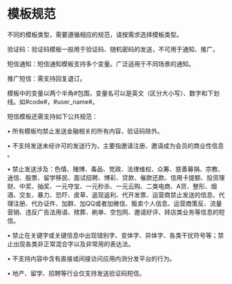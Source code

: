 # 模板规范

不同的模板类型，需要遵循相应的规范，请按需求选择模板类型。

验证码：验证码模板一般用于验证码、随机密码的发送，不可用于通知、推广。

短信通知：短信通知模板支持多个变量。广泛适用于不同场景的通知。

推广短信：需支持回复退订。

模板中的变量以两个半角#包围，变量名可以是英文（区分大小写）、数字和下划线。如#code#，#user_name#。

短信模板还需支持如下公共规范：

•	所有模板均禁止发送金融相关的所有内容，验证码除外。

•	不支持发送未经许可的发送行为，主要指邀请注册、邀请成为会员的商业性信息 。

•	禁止发送涉及：色情、赌博、毒品、党政、法律维权、众筹、慈善募捐、宗教、迷信、股票、留学移民、面试招聘、博彩、贷款、催款还款、信用卡提额、投资理财、中奖、抽奖、一元夺宝、一元秒杀、一元云购、二类电商、A货、整形、烟酒、交友、暴力、恐吓、皮草、返现返利、代开发票、运营商禁止发送的信息、代理注册、代办证件、加群、加QQ或者加微信、贩卖个人信息、运营商策反、流量营销、违反广告法用语、殡葬、刷单、空包网、邀请好评、转店类业务等信息的短信。

•	禁止在关键字或关键信息中出现错别字、变体字、异体字、各类干扰符号等；禁止出现各类非正常混合字以及非常用的表达法。

•	不支持内容中含有直接或间接访问应用内测分发平台的行为。

•	地产、留学、招聘等行业仅支持发送验证码短信。